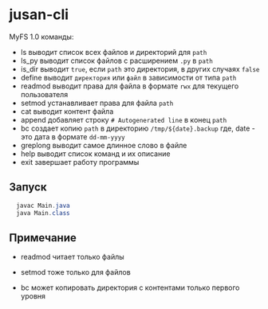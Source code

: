 # jusan-cli

MyFS 1.0 команды:
- ls <path>               выводит список всех файлов и директорий для `path`  
- ls_py <path>            выводит список файлов с расширением `.py` в `path`  
- is_dir <path>           выводит `true`, если `path` это директория, в других случаях `false`  
- define <path>           выводит `директория` или `файл` в зависимости от типа `path`  
- readmod <path>          выводит права для файла в формате `rwx` для текущего пользователя  
- setmod <path> <perm>    устанавливает права для файла `path`  
- cat <path>              выводит контент файла  
- append <path>           добавляет строку `# Autogenerated line` в конец `path`  
- bc <path>               создает копию `path` в директорию `/tmp/${date}.backup` где, date - это дата в формате `dd-mm-yyyy`  
- greplong <path>         выводит самое длинное слово в файле  
- help                    выводит список команд и их описание  
- exit                    завершает работу программы  
  
## Запуск
  
```Java
  javac Main.java
  java Main.class
  ```
  
 ## Примечание
  - readmod читает только файлы
  - setmod тоже только для файлов
  
  - bc может копировать директория с контентами только первого уровня
